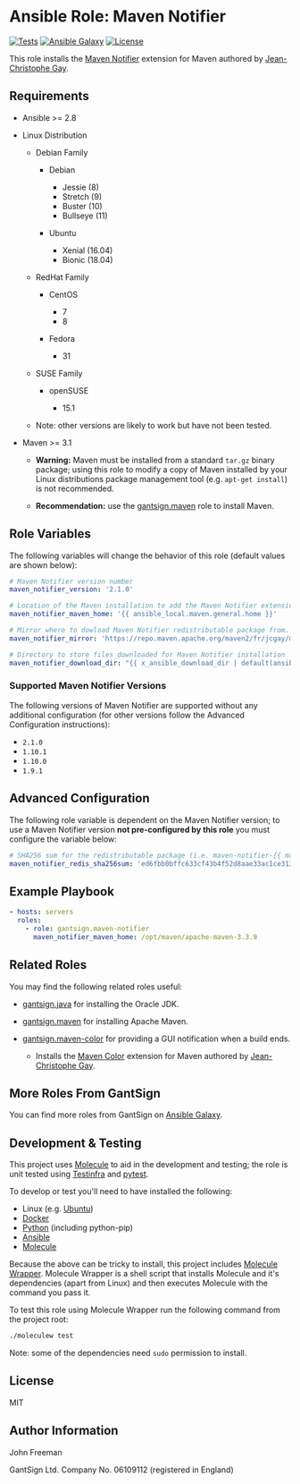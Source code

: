 Ansible Role: Maven Notifier
============================

[![Tests](https://github.com/gantsign/ansible-role-maven-notifier/workflows/Tests/badge.svg)](https://github.com/gantsign/ansible-role-maven-notifier/actions?query=workflow%3ATests)
[![Ansible Galaxy](https://img.shields.io/badge/ansible--galaxy-gantsign.maven--notifier-blue.svg)](https://galaxy.ansible.com/gantsign/maven-notifier)
[![License](https://img.shields.io/badge/license-MIT-blue.svg)](https://raw.githubusercontent.com/gantsign/ansible-role-maven-notifier/master/LICENSE)

This role installs the
[Maven Notifier](https://github.com/jcgay/maven-notifier)
extension for Maven authored by
[Jean-Christophe Gay](https://github.com/jcgay).

Requirements
------------

* Ansible >= 2.8

* Linux Distribution

    * Debian Family

        * Debian

            * Jessie (8)
            * Stretch (9)
            * Buster (10)
            * Bullseye (11)

        * Ubuntu

            * Xenial (16.04)
            * Bionic (18.04)

    * RedHat Family

        * CentOS

            * 7
            * 8

        * Fedora

            * 31

    * SUSE Family

        * openSUSE

            * 15.1

    * Note: other versions are likely to work but have not been tested.

* Maven >= 3.1

    * **Warning:** Maven must be installed from a standard `tar.gz` binary
      package; using this role to modify a copy of Maven installed by your
      Linux distributions package management tool (e.g. `apt-get install`) is
      not recommended.

    * **Recommendation:** use the
      [gantsign.maven](https://galaxy.ansible.com/gantsign/maven) role to
      install Maven.

Role Variables
--------------

The following variables will change the behavior of this role (default values
are shown below):

```yaml
# Maven Notifier version number
maven_notifier_version: '2.1.0'

# Location of the Maven installation to add the Maven Notifier extension to.
maven_notifier_maven_home: '{{ ansible_local.maven.general.home }}'

# Mirror where to dowload Maven Notifier redistributable package from.
maven_notifier_mirror: 'https://repo.maven.apache.org/maven2/fr/jcgay/maven/maven-notifier/{{ maven_notifier_version }}'

# Directory to store files downloaded for Maven Notifier installation
maven_notifier_download_dir: "{{ x_ansible_download_dir | default(ansible_env.HOME + '/.ansible/tmp/downloads') }}"
```

### Supported Maven Notifier Versions

The following versions of Maven Notifier are supported without any additional
configuration (for other versions follow the Advanced Configuration
instructions):

* `2.1.0`
* `1.10.1`
* `1.10.0`
* `1.9.1`

Advanced Configuration
----------------------

The following role variable is dependent on the Maven Notifier version; to use a
Maven Notifier version **not pre-configured by this role** you must configure the
variable below:

```yaml
# SHA256 sum for the redistributable package (i.e. maven-notifier-{{ maven_notifier_version }}-shaded.jar)
maven_notifier_redis_sha256sum: 'ed6fbb0bffc633cf43b4f52d8aae33ac1ce313f7528ca4aecaa75559f8a3bfd5'
```

Example Playbook
----------------

```yaml
- hosts: servers
  roles:
    - role: gantsign.maven-notifier
      maven_notifier_maven_home: /opt/maven/apache-maven-3.3.9
```

Related Roles
-------------

You may find the following related roles useful:

* [gantsign.java](https://galaxy.ansible.com/gantsign/java) for installing the
  Oracle JDK.

* [gantsign.maven](https://galaxy.ansible.com/gantsign/maven) for installing
  Apache Maven.

* [gantsign.maven-color](https://galaxy.ansible.com/gantsign/maven-color) for
  providing a GUI notification when a build ends.

    * Installs the [Maven Color](https://github.com/jcgay/maven-color)
      extension for Maven authored by
      [Jean-Christophe Gay](https://github.com/jcgay).

More Roles From GantSign
------------------------

You can find more roles from GantSign on
[Ansible Galaxy](https://galaxy.ansible.com/gantsign).

Development & Testing
---------------------

This project uses [Molecule](http://molecule.readthedocs.io/) to aid in the
development and testing; the role is unit tested using
[Testinfra](http://testinfra.readthedocs.io/) and
[pytest](http://docs.pytest.org/).

To develop or test you'll need to have installed the following:

* Linux (e.g. [Ubuntu](http://www.ubuntu.com/))
* [Docker](https://www.docker.com/)
* [Python](https://www.python.org/) (including python-pip)
* [Ansible](https://www.ansible.com/)
* [Molecule](http://molecule.readthedocs.io/)

Because the above can be tricky to install, this project includes
[Molecule Wrapper](https://github.com/gantsign/molecule-wrapper). Molecule
Wrapper is a shell script that installs Molecule and it's dependencies (apart
from Linux) and then executes Molecule with the command you pass it.

To test this role using Molecule Wrapper run the following command from the
project root:

```bash
./moleculew test
```

Note: some of the dependencies need `sudo` permission to install.

License
-------

MIT

Author Information
------------------

John Freeman

GantSign Ltd.
Company No. 06109112 (registered in England)

